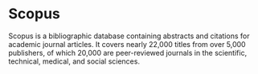 # Scopus
Scopus is a bibliographic database containing abstracts and citations for academic journal articles. It covers nearly 22,000 titles from over 5,000 publishers, of which 20,000 are peer-reviewed journals in the scientific, technical, medical, and social sciences.

